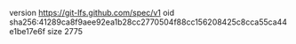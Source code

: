 version https://git-lfs.github.com/spec/v1
oid sha256:41289ca8f9aee92ea1b28cc2770504f88cc156208425c8cca55ca44e1be17e6f
size 2775
